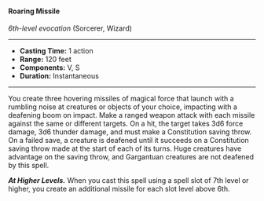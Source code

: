 #### Roaring Missile
*6th-level evocation* (Sorcerer, Wizard)
___
- **Casting Time:** 1 action
- **Range:** 120 feet
- **Components:** V, S
- **Duration:** Instantaneous
---
You create three hovering missiles of magical force that launch with a rumbling noise at creatures or objects of your choice, impacting with a deafening boom on impact. Make a ranged weapon attack with each missile against the same or different targets. On a hit, the target takes 3d6 force damage, 3d6 thunder damage, and must make a Constitution saving throw. On a failed save, a creature is deafened until it succeeds on a Constitution saving throw made at the start of each of its turns. Huge creatures have advantage on the saving throw, and Gargantuan creatures are not deafened by this spell.

***At Higher Levels.*** When you cast this spell using a spell slot of 7th level or higher, you create an additional missile for each slot level above 6th.
